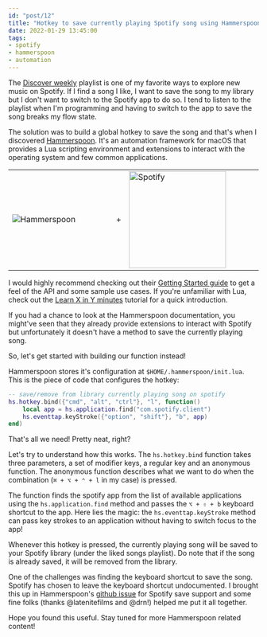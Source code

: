 ```yaml
---
id: "post/12"
title: "Hotkey to save currently playing Spotify song using Hammerspoon"
date: 2022-01-29 13:45:00
tags:
- spotify
- hammerspoon
- automation
---
```


<!-- Excerpt Start -->
The [Discover weekly][6] playlist is one of my favorite ways to explore new music on Spotify. If I find a song I like, I want to save the song to my library but I don't want to switch to the Spotify app to do so. I tend to listen to the playlist when I'm programming and having to switch to the app to save the song breaks my flow state. 

The solution was to build a global hotkey to save the song and that's when I discovered [Hammerspoon][1]. It's an automation framework for macOS that provides a Lua scripting environment and extensions to interact with the operating system and few common applications.

<table class="responsive">
  <tr>
    <td width=395><img src="/img/hammerspoon.png" class="responsive" alt="Hammerspoon"/></td>
    <td width=5>+</td>
    <td width=395><img src="/img/spotify.png" class="responsive" width=195 alt="Spotify"/></td>
  </tr>
</table>

<!-- Excerpt End -->

I would highly recommend checking out their [Getting Started guide][3] to get a feel of the API and some sample use cases. If you're unfamiliar with Lua, check out the [Learn X in Y minutes][4] tutorial for a quick introduction.

If you had a chance to look at the Hammerspoon documentation, you might've seen that they already provide extensions to interact with Spotify but unfortunately it doesn't have a method to save the currently playing song.

So, let's get started with building our function instead!

Hammerspoon stores it's configuration at `$HOME/.hammerspoon/init.lua`. This is the piece of code that configures the hotkey:

```lua
-- save/remove from library currently playing song on spotify
hs.hotkey.bind({"cmd", "alt", "ctrl"}, "l", function()
	local app = hs.application.find("com.spotify.client")
	hs.eventtap.keyStroke({"option", "shift"}, "b", app)
end)
```

That's all we need! Pretty neat, right?

Let's try to understand how this works. The `hs.hotkey.bind` function takes three parameters, a set of modifier keys, a regular key and an anonymous function. The anonymous function describes what we want to do when the combination (`⌘ + ⌥ + ⌃ + l` in my case) is pressed.

The function finds the spotify app from the list of available applications using the `hs.application.find` method and passes the `⌥ + ⇧ + b` keyboard shortcut to the app. Here lies the magic: the `hs.eventtap.keyStroke` method can pass key strokes to an application without having to switch focus to the app!

Whenever this hotkey is pressed, the currently playing song will be saved to your Spotify library (under the liked songs playlist). Do note that if the song is already saved, it will be removed from the library.

One of the challenges was finding the keyboard shortcut to save the song. Spotify has chosen to leave the keyboard shortcut undocumented. I brought this up in Hammerspoon's [github issue][5] for Spotify save support and some fine folks (thanks @latenitefilms and @drn!) helped me put it all together.

Hope you found this useful. Stay tuned for more Hammerspoon related content!

[1]: https://www.hammerspoon.org/
[2]: https://github.com/Hammerspoon/hammerspoon/releases/latest
[3]: https://www.hammerspoon.org/go/
[4]: https://learnxinyminutes.com/docs/lua/
[5]: https://github.com/Hammerspoon/hammerspoon/issues/2010
[6]: https://www.spotify.com/us/discoverweekly/
